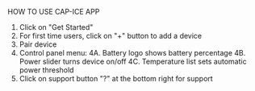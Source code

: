 HOW TO USE CAP-ICE APP

1. Click on "Get Started"
2. For first time users, click on "+" button to add a device
3. Pair device
4. Control panel menu:
4A. Battery logo shows battery percentage
4B. Power slider turns device on/off
4C. Temperature list sets automatic power threshold
5. Click on support button "?" at the bottom right for support